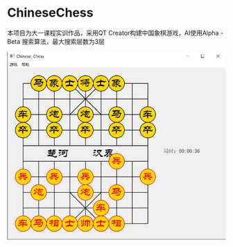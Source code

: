 # ChineseChess
本项目为大一课程实训作品，采用QT Creator构建中国象棋游戏，AI使用Alpha -Beta 搜索算法，最大搜索层数为3层

![游戏主界面](./Images/主界面.PNG)